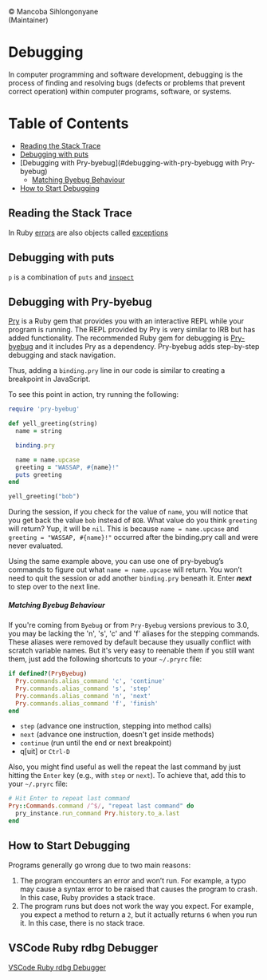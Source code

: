 © Mancoba Sihlongonyane <br>
(Maintainer)

# Debugging

In computer programming and software development, debugging is the process of finding and resolving bugs (defects or problems that prevent correct operation) within computer programs, software, or systems.

Table of Contents
=================

* [Reading the Stack Trace](#reading-theS-tack-Trace)
* [Debugging with puts](#debugging-with-puts)
* [Debugging with Pry-byebug](#debugging-with-pry-byebugg with Pry-byebug)
  * [Matching Byebug Behaviour](#matching-byebug-behaviour)
* [How to Start Debugging](#how-to-start-debugging)

Reading the Stack Trace
-----------------------

In Ruby [errors](https://ruby-doc.org/core-3.1.2/Exception.html) are also objects called [exceptions](https://www.theodinproject.com/lessons/ruby-debugging)

Debugging with puts
--------------------

`p` is a combination of `puts` and [`inspect`](https://ruby-doc.org/core-3.1.2/Object.html#method-i-inspect)

Debugging with Pry-byebug
-------------------------

[Pry](https://github.com/pry/pry) is a Ruby gem that provides you with an interactive REPL while your program is running. The REPL provided by Pry is very similar to IRB but has added functionality. The recommended Ruby gem for debugging is [Pry-byebug](https://github.com/deivid-rodriguez/pry-byebug) and it includes Pry as a dependency. Pry-byebug adds step-by-step debugging and stack navigation.

Thus, adding a `binding.pry` line in our code is similar to creating a breakpoint in JavaScript.

To see this point in action, try running the following:

```ruby
require 'pry-byebug'

def yell_greeting(string)
  name = string

  binding.pry

  name = name.upcase
  greeting = "WASSAP, #{name}!"
  puts greeting
end

yell_greeting("bob")

```

During the session, if you check for the value of `name`, you will notice that you get back the value `bob` instead of `BOB`. What value do you think `greeting` will return? Yup, it will be `nil`. This is because `name = name.upcase` and `greeting = "WASSAP, #{name}!"` occurred after the binding.pry call and were never evaluated.

Using the same example above, you can use one of pry-byebug’s commands to figure out what `name = name.upcase` will return. You won’t need to quit the session or add another `binding.pry` beneath it. Enter ***next*** to step over to the next line.

##### Matching Byebug Behaviour

If you're coming from `Byebug` or from `Pry-Byebug` versions previous to 3.0, you may be lacking the 'n', 's', 'c' and 'f' aliases for the stepping commands. These aliases were removed by default because they usually conflict with scratch variable names. But it's very easy to reenable them if you still want them, just add the following shortcuts to your `~/.pryrc` file:

```ruby
if defined?(PryByebug)
  Pry.commands.alias_command 'c', 'continue'
  Pry.commands.alias_command 's', 'step'
  Pry.commands.alias_command 'n', 'next'
  Pry.commands.alias_command 'f', 'finish'
end
```

* `step` (advance one instruction, stepping into method calls)
* `next` (advance one instruction, doesn't get inside methods)
* `continue` (run until the end or next breakpoint)
* q[uit] or `Ctrl-D`

Also, you might find useful as well the repeat the last command by just hitting the `Enter` key (e.g., with `step` or `next`). To achieve that, add this to your `~/.pryrc` file:

```ruby
# Hit Enter to repeat last command
Pry::Commands.command /^$/, "repeat last command" do
  pry_instance.run_command Pry.history.to_a.last
end
```

How to Start Debugging
----------------------

Programs generally go wrong due to two main reasons:

1. The program encounters an error and won’t run. For example, a typo may cause a syntax error to be raised that causes the program to crash. In this case, Ruby provides a stack trace.
1. The program runs but does not work the way you expect. For example, you expect a method to return a `2`, but it actually returns `6` when you run it. In this case, there is no stack trace.

VSCode Ruby rdbg Debugger
------------------------

[VSCode Ruby rdbg Debugger](https://github.com/ruby/vscode-rdbg)
